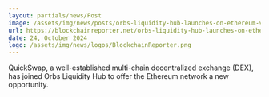 ```yaml
---
layout: partials/news/Post
image: /assets/img/news/posts/orbs-liquidity-hub-launches-on-ethereum-via-quickswap-partnership.png
url: https://blockchainreporter.net/orbs-liquidity-hub-launches-on-ethereum-via-quickswap-partnership/
date: 24, October 2024
logo: /assets/img/news/logos/BlockchainReporter.png
---
```


QuickSwap, a well-established multi-chain decentralized exchange (DEX), has joined Orbs Liquidity Hub to offer the Ethereum network a new opportunity.
